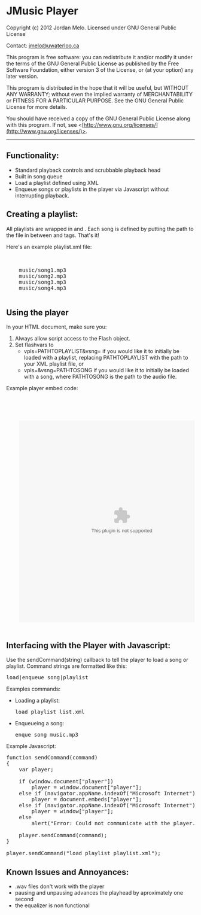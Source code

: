 JMusic Player
=============

Copyright (c) 2012 Jordan Melo.
Licensed under GNU General Public License

Contact: jmelo@uwaterloo.ca

This program is free software: you can redistribute it and/or modify
it under the terms of the GNU General Public License as published by
the Free Software Foundation, either version 3 of the License, or
(at your option) any later version.

This program is distributed in the hope that it will be useful,
but WITHOUT ANY WARRANTY; without even the implied warranty of
MERCHANTABILITY or FITNESS FOR A PARTICULAR PURPOSE.  See the
GNU General Public License for more details.

You should have received a copy of the GNU General Public License
along with this program.  If not, see 
<[http://www.gnu.org/licenses/](http://www.gnu.org/licenses/)>.

---------------------------------------------------------------------------


Functionality:
------------------------------------

- Standard playback controls and scrubbable playback head
- Built in song queue
- Load a playlist defined using XML
- Enqueue songs or playlists in the player via Javascript without
  interrupting playback.


Creating a playlist:
------------------------------------

All playlists are wrapped in <playlist> and </playlist>. Each song is defined
by putting the path to the file in between <song> and </song> tags. That's it!

Here's an example playlist.xml file:

<pre>
<?xml version="1.0" encoding="UTF-8"?>
<playlist>
    <song>music/song1.mp3</song>
    <song>music/song2.mp3</song>
    <song>music/song3.mp3</song>
    <song>music/song4.mp3</song>
</playlist>
</pre>


Using the player
-----------------------------------

In your HTML document, make sure you:

1. Always allow script access to the Flash object.
2. Set flashvars to
    - vpls=PATHTOPLAYLIST&vsng= if you would like it to initially be loaded
      with a playlist, replacing PATHTOPLAYLIST with the path to your XML
      playlist file, or
    - vpls=&vsng=PATHTOSONG if you would like it to initially be loaded
      with a song, where PATHTOSONG is the path to the audio file.

Example player embed code:

<pre>
<object width="550" height="550" id="player">
    <param name="movie" value="player.swf">
    <param name="allowScriptAccess" value="always" />
    <param name="FlashVars" value="vpls=playlist.xml&vsng=" />
    <embed src="player.swf" width="550" height="540" allowScriptAccess="always"
        name="player" FlashVars="vpls=playlist.xml&vsng="></embed>
</object>
</pre>


Interfacing with the Player with Javascript:
--------------------------------------------

Use the sendCommand(string) callback to tell the player to load a song or
playlist. Command strings are formatted like this:

<pre>
load|enqueue song|playlist <filepath>
</pre>

Examples commands:

- Loading a playlist: <pre>load playlist list.xml</pre>
- Enqueueing a song: <pre>enque song music.mp3</pre>

Example Javascript:

<pre>
function sendCommand(command)
{
    var player;
    
    if (window.document["player"])
        player = window.document["player"];
    else if (navigator.appName.indexOf("Microsoft Internet") == -1 && document.embeds && document.embeds["player"])
        player = document.embeds["player"];
    else if (navigator.appName.indexOf("Microsoft Internet") != -1)
        player = window["player"];
    else
        alert("Error: Could not communicate with the player.");
    	
    player.sendCommand(command);
}

player.sendCommand("load playlist playlist.xml");
</pre>

Known Issues and Annoyances:
-----------------------------------

- .wav files don't work with the player
- pausing and unpausing advances the playhead by aproximately one second
- the equalizer is non functional